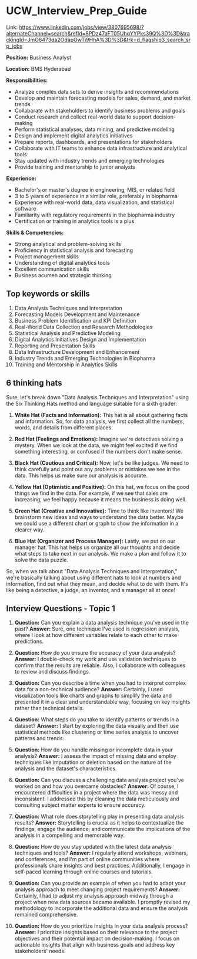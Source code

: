 # UCW_Interview_Prep_Guide

Link: https://www.linkedin.com/jobs/view/3807695698/?alternateChannel=search&refId=8PDz47aFT05UhqYYPks39Q%3D%3D&trackingId=JmO6473da2OdapOwTi9HhA%3D%3D&trk=d_flagship3_search_srp_jobs

**Position:** Business Analyst

**Location:** BMS Hyderabad

**Responsibilities:**
- Analyze complex data sets to derive insights and recommendations
- Develop and maintain forecasting models for sales, demand, and market trends
- Collaborate with stakeholders to identify business problems and goals
- Conduct research and collect real-world data to support decision-making
- Perform statistical analyses, data mining, and predictive modeling
- Design and implement digital analytics initiatives
- Prepare reports, dashboards, and presentations for stakeholders
- Collaborate with IT teams to enhance data infrastructure and analytical tools
- Stay updated with industry trends and emerging technologies
- Provide training and mentorship to junior analysts

**Experience:**
- Bachelor's or master's degree in engineering, MIS, or related field
- 3 to 5 years of experience in a similar role, preferably in biopharma
- Experience with real-world data, data visualization, and statistical software
- Familiarity with regulatory requirements in the biopharma industry
- Certification or training in analytics tools is a plus

**Skills & Competencies:**
- Strong analytical and problem-solving skills
- Proficiency in statistical analysis and forecasting
- Project management skills
- Understanding of digital analytics tools
- Excellent communication skills
- Business acumen and strategic thinking

## Top keywords or skills
1. Data Analysis Techniques and Interpretation
2. Forecasting Models Development and Maintenance
3. Business Problem Identification and KPI Definition
4. Real-World Data Collection and Research Methodologies
5. Statistical Analysis and Predictive Modeling
6. Digital Analytics Initiatives Design and Implementation
7. Reporting and Presentation Skills
8. Data Infrastructure Development and Enhancement
9. Industry Trends and Emerging Technologies in Biopharma
10. Training and Mentorship in Analytics Skills

## 6 thinking hats
Sure, let's break down "Data Analysis Techniques and Interpretation" using the Six Thinking Hats method and language suitable for a sixth grader:

1. **White Hat (Facts and Information):** This hat is all about gathering facts and information. So, for data analysis, we first collect all the numbers, words, and details from different places.

2. **Red Hat (Feelings and Emotions):** Imagine we're detectives solving a mystery. When we look at the data, we might feel excited if we find something interesting, or confused if the numbers don't make sense.

3. **Black Hat (Cautious and Critical):** Now, let's be like judges. We need to think carefully and point out any problems or mistakes we see in the data. This helps us make sure our analysis is accurate.

4. **Yellow Hat (Optimistic and Positive):** On this hat, we focus on the good things we find in the data. For example, if we see that sales are increasing, we feel happy because it means the business is doing well.

5. **Green Hat (Creative and Innovative):** Time to think like inventors! We brainstorm new ideas and ways to understand the data better. Maybe we could use a different chart or graph to show the information in a clearer way.

6. **Blue Hat (Organizer and Process Manager):** Lastly, we put on our manager hat. This hat helps us organize all our thoughts and decide what steps to take next in our analysis. We make a plan and follow it to solve the data puzzle.

So, when we talk about "Data Analysis Techniques and Interpretation," we're basically talking about using different hats to look at numbers and information, find out what they mean, and decide what to do with them. It's like being a detective, a judge, an inventor, and a manager all at once!

## Interview Questions - Topic 1
1. **Question:** Can you explain a data analysis technique you've used in the past?
   **Answer:** Sure, one technique I've used is regression analysis, where I look at how different variables relate to each other to make predictions.

2. **Question:** How do you ensure the accuracy of your data analysis?
   **Answer:** I double-check my work and use validation techniques to confirm that the results are reliable. Also, I collaborate with colleagues to review and discuss findings.

3. **Question:** Can you describe a time when you had to interpret complex data for a non-technical audience?
   **Answer:** Certainly, I used visualization tools like charts and graphs to simplify the data and presented it in a clear and understandable way, focusing on key insights rather than technical details.

4. **Question:** What steps do you take to identify patterns or trends in a dataset?
   **Answer:** I start by exploring the data visually and then use statistical methods like clustering or time series analysis to uncover patterns and trends.

5. **Question:** How do you handle missing or incomplete data in your analysis?
   **Answer:** I assess the impact of missing data and employ techniques like imputation or deletion based on the nature of the analysis and the dataset's characteristics.

6. **Question:** Can you discuss a challenging data analysis project you've worked on and how you overcame obstacles?
   **Answer:** Of course, I encountered difficulties in a project where the data was messy and inconsistent. I addressed this by cleaning the data meticulously and consulting subject matter experts to ensure accuracy.

7. **Question:** What role does storytelling play in presenting data analysis results?
   **Answer:** Storytelling is crucial as it helps to contextualize the findings, engage the audience, and communicate the implications of the analysis in a compelling and memorable way.

8. **Question:** How do you stay updated with the latest data analysis techniques and tools?
   **Answer:** I regularly attend workshops, webinars, and conferences, and I'm part of online communities where professionals share insights and best practices. Additionally, I engage in self-paced learning through online courses and tutorials.

9. **Question:** Can you provide an example of when you had to adapt your analysis approach to meet changing project requirements?
   **Answer:** Certainly, I had to adjust my analysis approach midway through a project when new data sources became available. I promptly revised my methodology to incorporate the additional data and ensure the analysis remained comprehensive.

10. **Question:** How do you prioritize insights in your data analysis process?
    **Answer:** I prioritize insights based on their relevance to the project objectives and their potential impact on decision-making. I focus on actionable insights that align with business goals and address key stakeholders' needs.
